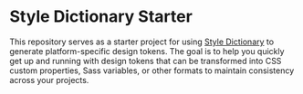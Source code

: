 # Style Dictionary Starter

This repository serves as a starter project for using [Style Dictionary](https://v4.styledictionary.com) to generate platform-specific design tokens. The goal is to help you quickly get up and running with design tokens that can be transformed into CSS custom properties, Sass variables, or other formats to maintain consistency across your projects.

